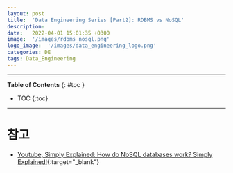```yaml
---
layout: post
title:  'Data Engineering Series [Part2]: RDBMS vs NoSQL'
description: 
date:   2022-04-01 15:01:35 +0300
image:  '/images/rdbms_nosql.png'
logo_image:  '/images/data_engineering_logo.png'
categories: DE
tags: Data_Engineering
---
```

---

**Table of Contents**
{: #toc }
*  TOC
{:toc}

---


# 참고

- [Youtube, Simply Explained: How do NoSQL databases work? Simply Explained!](https://www.youtube.com/watch?v=0buKQHokLK8&list=LL&index=1){:target="_blank"}